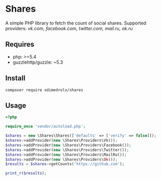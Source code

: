 # Shares

A simple PHP library to fetch the count of social shares. Supported providers: *vk.com, facebook.com, twitter.com, mail.ru, ok.ru*

## Requires

* php: >=5.4
* guzzlehttp/guzzle: ~5.3

## Install

```
composer require xdimedrolx/shares
```

## Usage

```php
<?php

require_once 'vendor/autoload.php';

$shares = new \Shares\Shares(['defaults' => ['verify' => false]]);
$shares->addProvider(new \Shares\Providers\Vk());
$shares->addProvider(new \Shares\Providers\Facebook());
$shares->addProvider(new \Shares\Providers\Twitter());
$shares->addProvider(new \Shares\Providers\MailRu());
$shares->addProvider(new \Shares\Providers\Ok());
$results = $shares->getCounts('https://github.com');

print_r($results);
```
